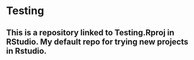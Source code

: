 # Testing
## This is a repository linked to Testing.Rproj in RStudio. My default repo for trying new projects in Rstudio.
